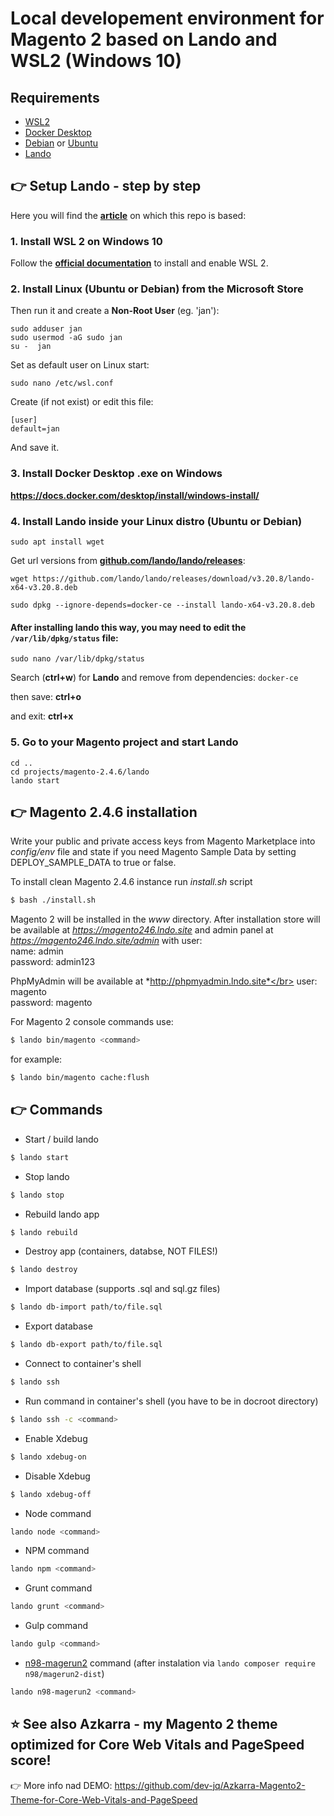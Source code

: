 # Local developement environment for Magento 2 based on Lando and WSL2 (Windows 10)

## Requirements

* [WSL2](https://docs.microsoft.com/en-us/windows/wsl/install-win10)
* [Docker Desktop](https://www.docker.com/products/docker-desktop)
* [Debian](https://apps.microsoft.com/detail/9msvkqc78pk6) or [Ubuntu](https://www.microsoft.com/pl-pl/p/ubuntu/9nblggh4msv6)
* [Lando](https://docs.lando.dev/)

## :point_right: Setup Lando - step by step
Here you will find the **[article](https://www.liip.ch/en/blog/setup-drupal-and-lando-with-wsl2-on-windows)** on which this repo is based:

### 1. Install WSL 2 on Windows 10
Follow the **[official documentation](https://docs.microsoft.com/en-us/windows/wsl/install-win10)** to install and enable WSL 2.

### 2. Install Linux (Ubuntu or Debian) from the Microsoft Store

Then run it and create a **Non-Root User** (eg. 'jan'):

```
sudo adduser jan
sudo usermod -aG sudo jan
su -  jan
```

Set as default user on Linux start:

``
sudo nano /etc/wsl.conf
``

Create (if not exist) or edit this file:

```
[user]
default=jan
```

And save it.

### 3. Install Docker Desktop .exe on Windows
**https://docs.docker.com/desktop/install/windows-install/**

### 4. Install Lando inside your Linux distro (Ubuntu or Debian)
``
sudo apt install wget
``

Get url versions from **[github.com/lando/lando/releases](https://github.com/lando/lando/releases)**:

``
wget https://github.com/lando/lando/releases/download/v3.20.8/lando-x64-v3.20.8.deb
``

``
sudo dpkg --ignore-depends=docker-ce --install lando-x64-v3.20.8.deb
``

#### After installing lando this way, you may need to edit the ``/var/lib/dpkg/status`` file:

``
sudo nano /var/lib/dpkg/status
``

Search (**ctrl+w**) for **Lando** and remove from dependencies: ``docker-ce``

then save: **ctrl+o**

and exit: **ctrl+x**

### 5. Go to your Magento project and start Lando

```
cd ..
cd projects/magento-2.4.6/lando
lando start
```


## :point_right: Magento 2.4.6 installation

Write your public and private access keys from Magento Marketplace into *config/env* file and state if you need Magento Sample Data by setting DEPLOY_SAMPLE_DATA to true or false.

To install clean Magento 2.4.6 instance run *install.sh* script

```bash
$ bash ./install.sh
```

Magento 2 will be installed in the *www* directory.
After installation store will be available at *https://magento246.lndo.site* and admin panel at *https://magento246.lndo.site/admin* with user:</br>
name: admin</br>
password: admin123</br>

PhpMyAdmin will be available at *http://phpmyadmin.lndo.site*</br>
user: magento</br>
password: magento</br>

For Magento 2 console commands use:
```bash
$ lando bin/magento <command>
```

for example:
```bash
$ lando bin/magento cache:flush
```

## :point_right: Commands

* Start / build lando

```bash
$ lando start
```

* Stop lando

```bash
$ lando stop
```

* Rebuild lando app

```bash
$ lando rebuild
```

* Destroy app (containers, databse, NOT FILES!)

```bash
$ lando destroy
```

* Import database (supports .sql and sql.gz files)

```bash
$ lando db-import path/to/file.sql
```

* Export database

```bash
$ lando db-export path/to/file.sql
```

* Connect to container's shell

```bash
$ lando ssh
```

* Run command in container's shell (you have to be in docroot directory)

```bash
$ lando ssh -c <command>
```

* Enable Xdebug

```bash
$ lando xdebug-on
```

* Disable Xdebug

```bash
$ lando xdebug-off
```

* Node command

```bash
lando node <command>
```

* NPM command

```bash
lando npm <command>
```

* Grunt command

```bash
lando grunt <command>
```

* Gulp command

```bash
lando gulp <command>
```

* [n98-magerun2](https://github.com/netz98/n98-magerun2) command (after instalation via ``lando composer require n98/magerun2-dist``)

```bash
lando n98-magerun2 <command>
```

## :star: See also **Azkarra** - my Magento 2 theme **optimized for Core Web Vitals and PageSpeed score!**
:point_right: More info nad DEMO: https://github.com/dev-jq/Azkarra-Magento2-Theme-for-Core-Web-Vitals-and-PageSpeed


